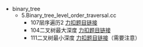 * binary_tree    
    * 5.Binary_tree_level_order_traversal.cc
        * 107层序遍历2 [力扣题目链接](https://leetcode.cn/problems/binary-tree-level-order-traversal-ii/)
        * 104二叉树最大深度 [力扣题目链接](https://leetcode.cn/problems/maximum-depth-of-binary-tree/)
        * 111二叉树最小深度 [力扣题目链接](https://leetcode.cn/problems/minimum-depth-of-binary-tree/submissions/)（需要注意）
